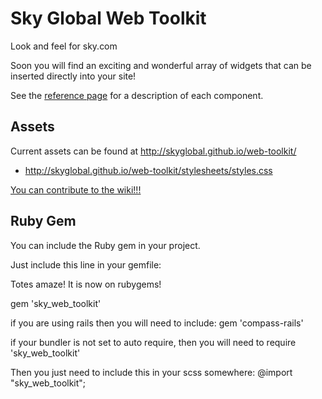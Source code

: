 Sky Global Web Toolkit
========================

Look and feel for sky.com

Soon you will find an exciting and wonderful array of widgets that can be inserted directly into your site!

See the [reference page](http://skyglobal.github.io/web-toolkit/) for a description of each component.

## Assets
Current assets can be found at http://skyglobal.github.io/web-toolkit/
- http://skyglobal.github.io/web-toolkit/stylesheets/styles.css

[You can contribute to the wiki!!!](https://github.com/bskyb-commerce/bskyb-commerce.github.io/wiki)

## Ruby Gem
You can include the Ruby gem in your project.

Just include this line in your gemfile:
  
  Totes amaze! It is now on rubygems!
  
  gem 'sky_web_toolkit'
  
  
  
  if you are using rails then you will need to include:
    gem 'compass-rails'
    
  if your bundler is not set to auto require, then you will need to 
  require 'sky_web_toolkit'
  
  Then you just need to include this in your scss somewhere:
  @import "sky_web_toolkit";
